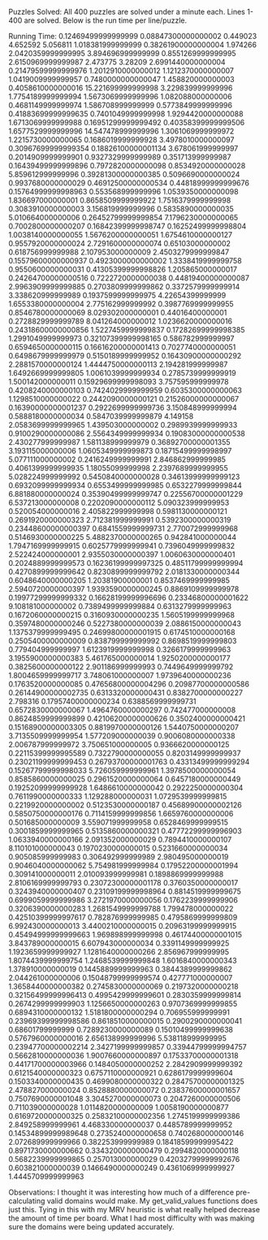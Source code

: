 Puzzles Solved: 
All 400 puzzles are solved under a minute each. Lines 1-400 are solved. Below is the run time per line/puzzle.

Running Time: 
0.12469499999999999
0.08847300000000002
0.449023
4.652592
5.056811
1.018381999999999
0.38261900000000004
1.974266
2.0420359999999995
3.894696999999999
0.8551269999999995
2.6150969999999987
2.473775
3.28209
2.6991440000000004
0.21479599999999976
1.2012910000000012
1.1212370000000007
1.0419009999999957
0.7480000000000047
1.458820000000003
0.4058610000000016
15.221699999999998
3.229839999999996
1.7754189999999994
1.5673069999999996
1.082088000000006
0.4681149999999974
1.586708999999999
0.5773849999999996
0.41883699999999635
0.7401049999999998
1.9294420000000088
1.6713069999999988
0.16951299999999492
0.40358399999999506
1.6577529999999996
14.547478999999996
1.3061069999999972
1.2215730000000065
0.1686019999999928
3.4978010000000097
0.30967699999999354
0.18826100000001134
3.678061999999997
0.2014909999999901
0.9327329999999989
0.351713999999987
0.16439499999999896
0.7972820000000098
0.8534920000000028
5.859612999999996
0.39281300000000385
0.5096690000000024
0.9937680000000029
0.46912500000000534
0.44818999999999676
0.15764999999998963
0.553568999999996
1.0539350000000098
1.836697000000001
0.8658509999999922
1.7516379999999998
0.3083910000000003
3.156819999999996
0.5835890000000035
5.010664000000006
0.26452799999999854
7.1796230000000065
0.7002800000000207
0.16842399999998747
0.16252499999998804
1.0038140000000055
1.5676200000000051
1.6754610000000127
0.9557920000000024
2.7291600000000074
0.65103000000002
0.618756999999988
2.107953000000009
2.4503279999999847
0.15579600000000937
0.4923000000000002
1.3338419999999758
0.9550600000000031
0.41305399999998826
1.205865000000017
0.24264700000000516
0.7222720000000038
0.44819400000000087
2.9963909999999885
0.2703809999999862
0.3372579999999914
3.338620999999989
0.1937599999999975
4.22654399999999
1.6553380000000004
2.775162999999992
0.3987769999999955
0.8546780000000069
8.029302000000001
0.44016400000001
0.2728829999999789
8.041264000000012
1.0236620000000016
0.24318600000000856
1.5227459999999837
0.17282699999998385
1.2991049999999973
0.32107399999998165
0.586782999999997
0.6594650000000115
0.16616200000001413
0.7027740000000051
0.6498679999999979
0.5150189999999952
0.16430900000000292
2.2881570000000124
1.4444750000000113
2.194281999999987
1.6492669999999805
1.0061039999999934
0.2785739999999919
1.500142000000011
0.15929699999998093
3.757595999999978
0.4208240000000103
0.7424029999999959
0.6035300000000063
1.1298510000000022
0.2442090000000121
0.21526000000000067
0.16390000000001237
0.2922699999999736
3.150848999999994
0.5888180000000034
0.5847039999999879
4.149158
2.0583699999999965
1.439503000000002
0.2989939999999933
0.9100290000000086
2.5564349999999934
0.19083000000000538
2.430277999999987
1.581138999999979
0.36892700000001355
3.193115000000006
1.0605349999999873
0.18715499999998997
5.077111000000002
0.2416249999999991
2.846862999999985
0.4061399999999935
1.18055099999998
2.2397689999999955
5.028224999999992
0.5450840000000028
0.34613999999999123
0.6932099999999934
0.6553499999999985
0.6532279999999844
6.881880000000024
0.35390499999999747
0.22556700000001229
6.537213000000008
0.2202090000000112
5.090323999999953
0.520054000000016
2.405822999999998
0.5981130000000121
0.2691920000000323
2.712381999999991
0.5392300000000319
0.23448600000000397
0.6841559999999731
2.770072999999968
0.5146930000000225
5.4882370000000265
0.942841000000044
1.7947169999999915
0.6025779999999941
0.7396049999999832
2.522424000000001
2.9355030000000397
1.0060630000000401
0.2024889999999573
0.16236199999997325
0.48511799999999994
0.4270899999999642
0.8230899999999792
2.0181330000000344
0.6048640000000205
1.20381900000001
0.8537469999999985
2.5940720000000397
1.9393590000000245
0.8869109999999978
0.19977299999999332
0.16628199999996696
0.23346800000001622
9.108181000000002
0.7389499999999884
0.6313279999999963
0.1672060000000215
0.3160930000000235
1.5605199999999968
0.3597480000000246
0.5227380000000039
2.0886150000000043
1.1375379999999495
0.24699800000001915
0.6174510000000168
0.2505400000000009
0.838799999999992
0.8698519999999803
0.779404999999997
1.6123919999999998
0.3266179999999963
3.1955900000000383
5.461765000000014
1.9250200000000177
0.3825600000000122
2.901186999999993
0.7449649999999792
1.8004659999999717
3.748061000000007
1.9739640000000236
0.1763520000000085
0.47656800000004296
0.20987700000000586
0.26144900000002735
0.6313320000000431
0.8382700000000227
2.798316
0.17957400000000234
0.6388569999999731
0.6572830000000067
1.4964760000000297
0.742477000000008
0.8624859999999899
0.42106200000000626
0.3502400000000421
0.15168900000003305
0.8819970000000126
1.5440750000000207
3.7135509999999954
1.577209000000039
0.9006080000000338
2.006787999999972
3.750651000000005
0.9366620000000125
0.22115399999995589
0.7322790000000055
0.8203149999999937
0.23021199999999453
0.26793700000001763
0.43313499999999294
0.15267799999998033
5.726059999999961
1.3978500000000054
0.8585860000000025
0.2961520000000064
0.6457180000000449
0.19252099999999928
1.6486610000000042
0.2922250000000304
0.7611990000000333
1.129288000000031
1.0729539999999815
0.2219920000000002
0.5123530000000187
0.45689900000002126
0.5850750000000176
0.7114159999999856
1.6659760000000006
0.501685000000009
3.559071999999958
0.6528469999999515
0.3001859999999965
0.5135860000000321
0.47772299999996903
1.0633940000000166
2.091352000000029
0.7894410000000107
8.110101000000043
0.1970230000000015
0.5231660000000034
0.905085999999983
0.306492999999989
2.980495000000019
0.9046040000000062
5.754981999999984
0.17952200000001994
0.309141000000011
2.010093999999981
0.1898869999999988
2.8106169999999793
0.23072300000001178
0.3760350000000017
0.3243940000000407
0.23109199999998964
0.8814519999999675
0.6999059999999986
3.2721970000000056
0.1762239999999906
0.3206390000000283
1.2681549999999788
1.799478000000022
0.42510399999997617
0.782876999999985
0.4795869999999809
6.992430000000013
3.4400210000000015
0.20963199999999915
0.45494999999999663
1.969898999999998
0.46174400000001015
3.843789000000015
6.607943000000034
0.3391149999999925
1.1923659999999927
1.1281640000000266
2.856967999999995
1.8074439999999754
1.2468539999999848
1.6016840000000343
1.378910000000019
0.1445889999999963
0.3844389999999862
2.044261000000006
0.15048799999999574
0.427771000000007
1.3658440000000382
0.2745830000000069
0.2197320000000218
0.32156499999996413
0.4995429999999601
0.2830359999999814
0.2674299999999903
1.1256650000000263
0.9707369999999855
0.6894310000000132
1.5181800000000294
0.706955999999991
0.23969399999998586
0.8618510000000015
0.2900290000000041
0.68601799999999
0.7289230000000089
0.15010499999999638
0.5767960000000016
2.656138999999996
5.538118999999995
0.23947700000002214
2.3427199999999857
0.33944799999994757
0.5662810000000036
1.9007660000000897
0.17533700000001318
0.44171700000003966
0.1484050000000252
2.2842909999999392
0.6121540000000323
0.6757110000000921
0.6286179999999604
0.1503340000000435
0.4699080000000322
0.28475700000001325
2.478827000000024
0.8528880000000072
0.23837600000001657
0.7507690000001048
3.3045270000000073
0.2047260000000506
0.711039000000028
1.0114820000000009
1.0058190000000877
0.6169720000000325
0.25832100000002356
1.2745199999999386
2.849258999999961
4.468330000000037
0.4485789999999952
0.14534899999989648
0.2735240000000658
0.7402680000000146
2.072689999999966
0.382253999999989
0.18418599999995422
0.8971730000000662
0.3343200000000479
0.2994820000000118
0.5682239999999865
0.257013000000029
0.42032799999992676
0.603821000000039
0.1466490000000249
0.4361069999999927
1.4445709999999963

Observations:
I thought it was interesting how much of a difference pre-calculating valid domains would make. My get_valid_values functions does just this. Tying in this with my MRV heuristic is what really helped decrease the amount of time per board. What I had most difficulty with was making sure the domains were being updated accurately.

